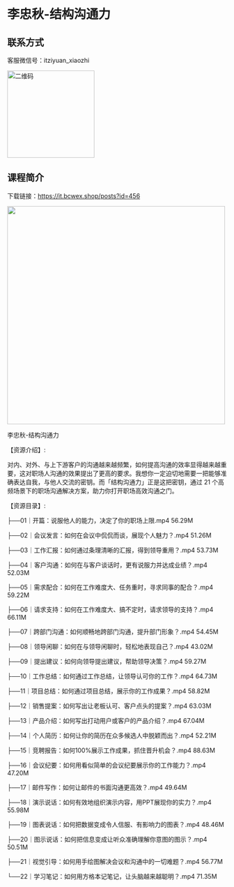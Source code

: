 # 李忠秋-结构沟通力

## 联系方式

客服微信号：itziyuan_xiaozhi

<img src="https://ziyuanyun.oss-cn-guangzhou.aliyuncs.com/common/20240614073449/666b82192834a.jpg" width="200" height="200" alt="二维码">

## 课程简介

下载链接：https://it.bcwex.shop/posts?id=456

<img src="https://ziyuanyun.oss-cn-guangzhou.aliyuncs.com/yun/20240515151949/664462156b31b.jpg" width="500" alt="">

  李忠秋-结构沟通力



 【资源介绍】:

 对内、对外、与上下游客户的沟通越来越频繁，如何提高沟通的效率显得越来越重要，这对职场人沟通的效果提出了更高的要求。我想你一定迫切地需要一把能够准确表达自我，与他人交流的密钥。而「结构沟通力」正是这把密钥，通过 21 个高频场景下的职场沟通解决方案，助力你打开职场高效沟通之门。

 【资源目录】:

 ├──01｜开篇：说服他人的能力，决定了你的职场上限.mp4 56.29M

 ├──02｜会议发言：如何在会议中侃侃而谈，展现个人魅力？.mp4 51.26M

 ├──03｜工作汇报：如何通过条理清晰的汇报，得到领导重用？.mp4 53.73M

 ├──04｜客户沟通：如何在与客户谈话时，更有说服力并达成业绩？.mp4 52.03M

 ├──05｜需求配合：如何在工作难度大、任务重时，寻求同事的配合？.mp4 59.22M

 ├──06｜请求支持：如何在工作难度大、搞不定时，请求领导的支持？.mp4 66.11M

 ├──07｜跨部门沟通：如何顺畅地跨部门沟通，提升部门形象？.mp4 54.45M

 ├──08｜领导闲聊：如何在与领导闲聊时，轻松地表现自己？.mp4 43.02M

 ├──09｜提出建议：如何向领导提出建议，帮助领导决策？.mp4 59.27M

 ├──10｜工作总结：如何通过工作总结，让领导认可你的工作？.mp4 64.73M

 ├──11｜项目总结：如何通过项目总结，展示你的工作成果？.mp4 58.82M

 ├──12｜销售提案：如何写出让老板认可、客户点头的提案？.mp4 63.03M

 ├──13｜产品介绍：如何写出打动用户或客户的产品介绍？.mp4 67.04M

 ├──14｜个人简历：如何让你的简历在众多候选人中脱颖而出？.mp4 52.21M

 ├──15｜竞聘报告：如何100%展示工作成果，抓住晋升机会？.mp4 88.63M

 ├──16｜会议纪要：如何用看似简单的会议纪要展示你的工作能力？.mp4 47.20M

 ├──17｜邮件写作：如何让邮件的书面沟通更高效？.mp4 49.64M

 ├──18｜演示说话：如何有效地组织演示内容，用PPT展现你的实力？.mp4 55.98M

 ├──19｜图表说话：如何把数据变成令人信服、有影响力的图表？.mp4 48.46M

 ├──20｜图示说话：如何把信息变成让听众准确理解你意图的图示？.mp4 50.51M

 ├──21｜视觉引导：如何用手绘图解决会议和沟通中的一切难题？.mp4 56.77M

 └──22｜学习笔记：如何用方格本记笔记，让头脑越来越聪明？.mp4 71.35M

  